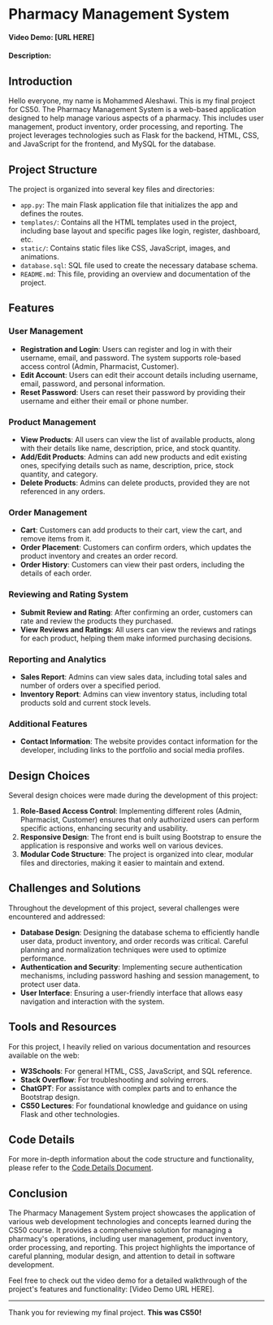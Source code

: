 # Pharmacy Management System

#### Video Demo: [URL HERE]

#### Description:

## Introduction

Hello everyone, my name is Mohammed Aleshawi. This is my final project for CS50. The Pharmacy Management System is a web-based application designed to help manage various aspects of a pharmacy. This includes user management, product inventory, order processing, and reporting. The project leverages technologies such as Flask for the backend, HTML, CSS, and JavaScript for the frontend, and MySQL for the database.

## Project Structure

The project is organized into several key files and directories:

- `app.py`: The main Flask application file that initializes the app and defines the routes.
- `templates/`: Contains all the HTML templates used in the project, including base layout and specific pages like login, register, dashboard, etc.
- `static/`: Contains static files like CSS, JavaScript, images, and animations.
- `database.sql`: SQL file used to create the necessary database schema.
- `README.md`: This file, providing an overview and documentation of the project.

## Features

### User Management

- **Registration and Login**: Users can register and log in with their username, email, and password. The system supports role-based access control (Admin, Pharmacist, Customer).
- **Edit Account**: Users can edit their account details including username, email, password, and personal information.
- **Reset Password**: Users can reset their password by providing their username and either their email or phone number.

### Product Management

- **View Products**: All users can view the list of available products, along with their details like name, description, price, and stock quantity.
- **Add/Edit Products**: Admins can add new products and edit existing ones, specifying details such as name, description, price, stock quantity, and category.
- **Delete Products**: Admins can delete products, provided they are not referenced in any orders.

### Order Management

- **Cart**: Customers can add products to their cart, view the cart, and remove items from it.
- **Order Placement**: Customers can confirm orders, which updates the product inventory and creates an order record.
- **Order History**: Customers can view their past orders, including the details of each order.

### Reviewing and Rating System

- **Submit Review and Rating**: After confirming an order, customers can rate and review the products they purchased.
- **View Reviews and Ratings**: All users can view the reviews and ratings for each product, helping them make informed purchasing decisions.

### Reporting and Analytics

- **Sales Report**: Admins can view sales data, including total sales and number of orders over a specified period.
- **Inventory Report**: Admins can view inventory status, including total products sold and current stock levels.

### Additional Features

- **Contact Information**: The website provides contact information for the developer, including links to the portfolio and social media profiles.

## Design Choices

Several design choices were made during the development of this project:

1. **Role-Based Access Control**: Implementing different roles (Admin, Pharmacist, Customer) ensures that only authorized users can perform specific actions, enhancing security and usability.
2. **Responsive Design**: The front end is built using Bootstrap to ensure the application is responsive and works well on various devices.
3. **Modular Code Structure**: The project is organized into clear, modular files and directories, making it easier to maintain and extend.

## Challenges and Solutions

Throughout the development of this project, several challenges were encountered and addressed:

- **Database Design**: Designing the database schema to efficiently handle user data, product inventory, and order records was critical. Careful planning and normalization techniques were used to optimize performance.
- **Authentication and Security**: Implementing secure authentication mechanisms, including password hashing and session management, to protect user data.
- **User Interface**: Ensuring a user-friendly interface that allows easy navigation and interaction with the system.

## Tools and Resources

For this project, I heavily relied on various documentation and resources available on the web:

- **W3Schools**: For general HTML, CSS, JavaScript, and SQL reference.
- **Stack Overflow**: For troubleshooting and solving errors.
- **ChatGPT**: For assistance with complex parts and to enhance the Bootstrap design.
- **CS50 Lectures**: For foundational knowledge and guidance on using Flask and other technologies.

## Code Details

For more in-depth information about the code structure and functionality, please refer to the [Code Details Document](CODE_DETAILS.md).

## Conclusion

The Pharmacy Management System project showcases the application of various web development technologies and concepts learned during the CS50 course. It provides a comprehensive solution for managing a pharmacy's operations, including user management, product inventory, order processing, and reporting. This project highlights the importance of careful planning, modular design, and attention to detail in software development.

Feel free to check out the video demo for a detailed walkthrough of the project's features and functionality: [Video Demo URL HERE].

---

Thank you for reviewing my final project. **This was CS50!**
